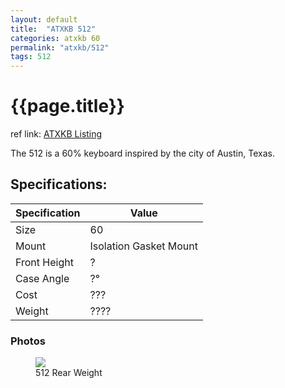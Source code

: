 ```yaml
---
layout: default
title:  "ATXKB 512"
categories: atxkb 60
permalink: "atxkb/512"
tags: 512
---
```

# {{page.title}}

ref link: [ATXKB Listing](https://atxkb.com/512-kit-Oct-2019/)

The 512 is a 60% keyboard inspired by the city of Austin, Texas.

## Specifications:

| Specification | Value |
|---|---|
| Size | 60 |
| Mount | Isolation Gasket Mount |
| Front Height | ? |
| Case Angle | ?° |
| Cost | ??? |
| Weight | ???? |

### Photos
<figure>
  <img src="{{ 'assets/images/atxkb/512/512-rear-weight.png' | relative_url }}">
  <figcaption>512 Rear Weight</figcaption>
</figure>
